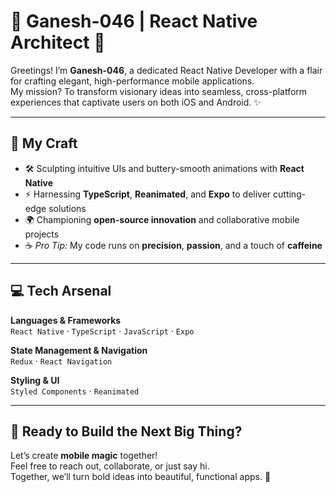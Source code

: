 

# 🌌 Ganesh-046 | React Native Architect 🚀

Greetings! I’m **Ganesh-046**, a dedicated React Native Developer with a flair for crafting elegant, high-performance mobile applications.  
My mission? To transform visionary ideas into seamless, cross-platform experiences that captivate users on both iOS and Android. ✨

---

## 🎨 My Craft

- 🛠️ Sculpting intuitive UIs and buttery-smooth animations with **React Native**  
- ⚡ Harnessing **TypeScript**, **Reanimated**, and **Expo** to deliver cutting-edge solutions  
- 🌍 Championing **open-source innovation** and collaborative mobile projects  
- ☕ *Pro Tip:* My code runs on **precision**, **passion**, and a touch of **caffeine**

---

## 💻 Tech Arsenal

**Languages & Frameworks**  
`React Native` · `TypeScript` · `JavaScript` · `Expo`

**State Management & Navigation**  
`Redux` · `React Navigation`

**Styling & UI**  
`Styled Components` · `Reanimated`

---

## 🚀 Ready to Build the Next Big Thing?

Let’s create **mobile magic** together!  
Feel free to reach out, collaborate, or just say hi.  
Together, we’ll turn bold ideas into beautiful, functional apps. 🌟
